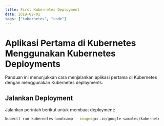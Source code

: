 ```yaml
---
title: First Kubernetes Deployment
date: 2019-02-01
tags: ["kubernetes", "code"]
---
```


# Aplikasi Pertama di Kubernetes Menggunakan Kubernetes Deployments

Panduan ini menunjukkan cara menjalankan aplikasi pertama di Kubernetes dengan menggunakan Kubernetes deployments.

<!--more-->

## Jalankan Deployment

Jalankan perintah berikut untuk membuat deployment:

```bash
kubectl run kubernetes-bootcamp --image=gcr.io/google-samples/kubernetes-bootcamp:v1 --port=8080
